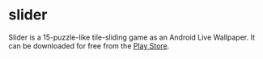 slider
======

Slider is a 15-puzzle-like tile-sliding game as an Android Live Wallpaper.
It can be downloaded for free from the [Play Store](https://play.google.com/store/apps/details?id=de.devisnik.android.sliding).

